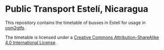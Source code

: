 # Public Transport Estelí, Nicaragua

This repository contains the timetable of busses in Estelí for usage in
[osm2gtfs](https://github.com/grote/osm2gtfs).

The timetable is licensed under a
[Creative Commons Attribution-ShareAlike 4.0 International License](LICENSE.md).
